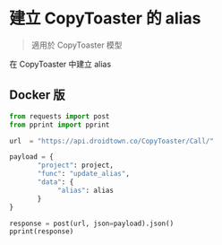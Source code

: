 # 建立 CopyToaster 的 alias

> 適用於 CopyToaster 模型

在 CopyToaster 中建立 alias


## Docker 版

```python
from requests import post
from pprint import pprint

url  = "https://api.droidtown.co/CopyToaster/Call/"

payload = {
       "project": project,
	   "func": "update_alias",
	   "data": {
            "alias": alias
       }
}

response = post(url, json=payload).json()
pprint(response)
```